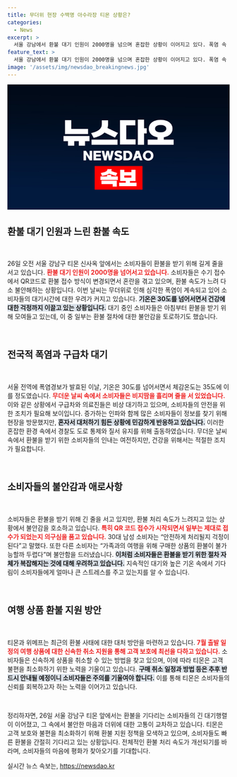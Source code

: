 ```yaml
---
title: 무더위 현장 수백명 아수라장 티몬 상황은?
categories:
  - News
excerpt: >
  서울 강남에서 환불 대기 인원이 2000명을 넘으며 혼잡한 상황이 이어지고 있다. 폭염 속 환불 절차가 QR로 변경되면서 소비자들은 불안감과 피로에 시달리고 있으며, 현장에서 구급차도 대기 중이다. 티몬은 고객 보호를 위해 여행 상품 취소를 지원할 예정이다.
feature_text: >
  서울 강남에서 환불 대기 인원이 2000명을 넘으며 혼잡한 상황이 이어지고 있다. 폭염 속 환불 절차가 QR로 변경되면서 소비자들은 불안감과 피로에 시달리고 있으며, 현장에서 구급차도 대기 중이다. 티몬은 고객 보호를 위해 여행 상품 취소를 지원할 예정이다.
image: '/assets/img/newsdao_breakingnews.jpg'
---
```


<p><img src="/assets/img/newsdao_breakingnews.jpg" alt="pcversion 속보" /></p>

<h2 data-ke-size="size26">환불 대기 인원과 느린 환불 속도</h2>

<p data-ke-size="size16">&nbsp;</p>

<p>26일 오전 서울 강남구 티몬 신사옥 앞에서는 소비자들이 환불을 받기 위해 길게 줄을 서고 있습니다. <b><span style="color: #ee2323;">환불 대기 인원이 2000명을 넘어서고 있습니다.</span></b> 소비자들은 수기 접수에서 QR코드로 환불 접수 방식이 변경되면서 혼란을 겪고 있으며, 환불 속도가 느려 다소 불안해하는 상황입니다. 이번 날씨는 무더위로 인해 심각한 폭염이 계속되고 있어 소비자들의 대기시간에 대한 우려가 커지고 있습니다. <b><span style="background-color: #21538527;">기온은 30도를 넘어서면서 건강에 대한 걱정까지 이끌고 있는 상황입니다.</span></b> 대기 중인 소비자들은 아침부터 환불을 받기 위해 모여들고 있는데, 이 중 일부는 환불 절차에 대한 불안감을 토로하기도 했습니다. </p>

<p data-ke-size="size16">&nbsp;</p>

<h2 data-ke-size="size26">전국적 폭염과 구급차 대기</h2>

<p data-ke-size="size16">&nbsp;</p>

<p>서울 전역에 폭염경보가 발효된 이날, 기온은 30도를 넘어서면서 체감온도는 35도에 이를 정도였습니다. <b><span style="color: #ee2323;">무더운 날씨 속에서 소비자들은 비지땀을 흘리며 줄을 서 있었습니다.</span></b> 이와 같은 상황에서 구급차와 의료진들은 비상 대기하고 있으며, 소비자들의 안전을 위한 조치가 필요해 보이입니다. 증가하는 인파와 함께 많은 소비자들이 정보를 찾기 위해 현장을 방문했지만, <b><span style="background-color: #21538527;">혼자서 대처하기 힘든 상황에 민감하게 반응하고 있습니다.</span></b> 이러한 혼잡한 환경 속에서 경찰도 도로 통제와 질서 유지를 위해 출동하였습니다. 무더운 날씨 속에서 환불을 받기 위한 소비자들의 인내는 여전하지만, 건강을 위해서는 적절한 조치가 필요합니다. </p>

<p data-ke-size="size16">&nbsp;</p>

<h2 data-ke-size="size26">소비자들의 불안감과 애로사항</h2>

<p data-ke-size="size16">&nbsp;</p>

<p>소비자들은 환불을 받기 위해 긴 줄을 서고 있지만, 환불 처리 속도가 느려지고 있는 상황에서 불안감을 호소하고 있습니다. <b><span style="color: #ee2323;">특히 QR 코드 접수가 시작되면서 일부는 제대로 접수가 되었는지 의구심을 품고 있습니다.</span></b> 30대 남성 소비자는 “안전하게 처리될지 걱정이 된다”고 말했다. 또한 다른 소비자는 “가족과의 여행을 위해 구매한 상품의 환불이 불가능할까 두렵다”며 불안함을 드러냈습니다. <b><span style="background-color: #21538527;">이처럼 소비자들은 환불을 받기 위한 절차 자체가 복잡해지는 것에 대해 우려하고 있습니다.</span></b> 지속적인 대기와 높은 기온 속에서 기다림이 소비자들에게 얼마나 큰 스트레스를 주고 있는지를 알 수 있습니다.</p>

<p data-ke-size="size16">&nbsp;</p>

<h2 data-ke-size="size26">여행 상품 환불 지원 방안</h2>

<p data-ke-size="size16">&nbsp;</p>

<p>티몬과 위메프는 최근의 환불 사태에 대한 대처 방안을 마련하고 있습니다. <b><span style="color: #ee2323;">7월 출발 일정의 여행 상품에 대한 신속한 취소 지원을 통해 고객 보호에 최선을 다하고 있습니다.</span></b> 소비자들은 신속하게 상품을 취소할 수 있는 방법을 찾고 있으며, 이에 따라 티몬은 고객 불편을 최소화하기 위한 노력을 기울이고 있습니다. <b><span style="background-color: #21538527;">구매 취소 일정과 방법 등은 추후 반드시 안내될 예정이니 소비자들은 주의를 기울여야 합니다.</span></b> 이를 통해 티몬은 소비자들의 신뢰를 회복하고자 하는 노력을 이어가고 있습니다. </p>

<p data-ke-size="size16">&nbsp;</p>

<p>정리하자면, 26일 서울 강남구 티몬 앞에서는 환불을 기다리는 소비자들의 긴 대기행렬이 이어졌고, 그 속에서 불안한 마음과 더위에 대한 고통이 교차하고 있습니다. 티몬은 고객 보호와 불편을 최소화하기 위해 환불 지원 정책을 모색하고 있으며, 소비자들도 빠른 환불을 간절히 기다리고 있는 상황입니다. 전체적인 환불 처리 속도가 개선되기를 바라며, 소비자들의 마음에 평화가 찾아오기를 기대합니다.</p>
실시간 뉴스 속보는, <a href="https://newsdao.kr" rel="dofollow">https://newsdao.kr</a>


